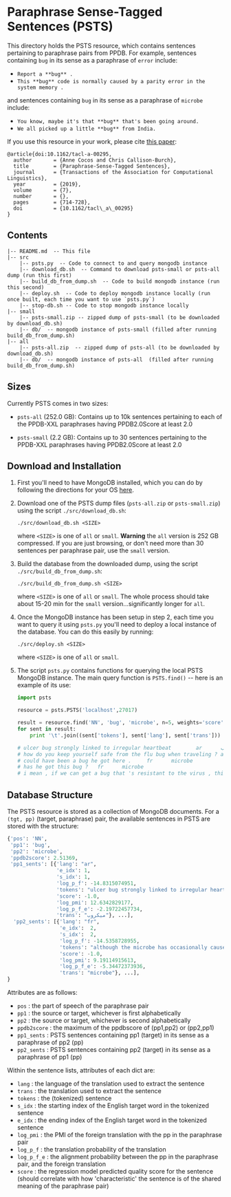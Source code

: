 # Paraphrase Sense-Tagged Sentences (PSTS)

This directory holds the PSTS resource, which contains sentences pertaining to paraphrase pairs from PPDB. For example, sentences containing `bug` in its sense as a paraphrase of `error` include:

- `Report a **bug** .`
- `This **bug** code is normally caused by a parity error in the system memory .`

and sentences containing `bug` in its sense as a paraphrase of `microbe` include:

- `You know, maybe it's that **bug** that's been going around.`
- `We all picked up a little **bug** from India.`

If you use this resource in your work, please cite [this paper](https://transacl.org/ojs/index.php/tacl/article/view/1756/471):

```
@article{doi:10.1162/tacl-a-00295,
  author       = {Anne Cocos and Chris Callison-Burch}, 
  title        = {Paraphrase-Sense-Tagged Sentences},
  journal      = {Transactions of the Association for Computational Linguistics},
  year         = {2019},
  volume       = {7},
  number       = {},
  pages        = {714-728},
  doi          = {10.1162/tacl\_a\_00295}
}
```

## Contents

    |-- README.md  -- This file
    |-- src
        |-- psts.py  -- Code to connect to and query mongodb instance
        |-- download_db.sh  -- Command to download psts-small or psts-all dump (run this first)
        |-- build_db_from_dump.sh  -- Code to build mongodb instance (run this second)
        |-- deploy.sh  -- Code to deploy mongodb instance locally (run once built, each time you want to use `psts.py`)
        |-- stop-db.sh -- Code to stop mongodb instance locally
    |-- small
        |-- psts-small.zip -- zipped dump of psts-small (to be downloaded by download_db.sh)
        |-- db/  -- mongodb instance of psts-small (filled after running build_db_from_dump.sh)
    |-- all
        |-- psts-all.zip  -- zipped dump of psts-all (to be downloaded by download_db.sh)
        |-- db/  -- mongodb instance of psts-all  (filled after running build_db_from_dump.sh)

## Sizes

Currently PSTS comes in two sizes:

- `psts-all` (252.0 GB): Contains up to 10k sentences pertaining to each of the PPDB-XXL paraphrases having PPDB2.0Score at least 2.0

- `psts-small` (2.2 GB): Contains up to 30 sentences pertaining to the PPDB-XXL paraphrases having PPDB2.0Score at least 2.0

## Download and Installation

1.  First you'll need to have MongoDB installed, which you can do by following the directions for your OS [here](https://docs.mongodb.com/manual/installation/).

2. Download one of the PSTS dump files (`psts-all.zip` or `psts-small.zip`) using the script `./src/download_db.sh`:

    ```
    ./src/download_db.sh <SIZE>
    ```
    where `<SIZE>` is one of `all` or `small`. **Warning** the `all` version is 252 GB compressed. If you are just browsing, or don't need more than 30 sentences per paraphrase pair, use the `small` version.

3. Build the database from the downloaded dump, using the script `./src/build_db_from_dump.sh`:

    ```
    ./src/build_db_from_dump.sh <SIZE>
    ```
    where `<SIZE>` is one of `all` or `small`. The whole process should take about 15-20 min for the `small` version...significantly longer for `all`.

4. Once the MongoDB instance has been setup in step 2, each time you want to query it using `psts.py` you'll need to deploy a local instance of the database. You can do this easily by running:

    ```
    ./src/deploy.sh <SIZE>
    ```
    where `<SIZE>` is one of `all` or `small`.

5. The script `psts.py` contains functions for querying the local PSTS MongoDB instance. The main query function is `PSTS.find()` -- here is an example of its use:

    ```python
    import psts
    
    resource = psts.PSTS('localhost',27017)
    
    result = resource.find('NN', 'bug', 'microbe', n=5, weights='score')
    for sent in result:
        print '\t'.join((sent['tokens'], sent['lang'], sent['trans']))
    
    # ulcer bug strongly linked to irregular heartbeat        ar      ميكروب
    # how do you keep yourself safe from the flu bug when traveling ? ar      ميكروب
    # could have been a bug he got here .     fr      microbe
    # has he got this bug ?   fr      microbe
    # i mean , if we can get a bug that 's resistant to the virus , this might be worth it .        fr      bactérie
    ```

## Database Structure

The PSTS resource is stored as a collection of MongoDB documents. For a `(tgt, pp)` 
(target, paraphrase) pair, the available sentences in PSTS are stored with the structure:

```python
{'pos': 'NN',
 'pp1': 'bug',
 'pp2': 'microbe',
 'ppdb2score': 2.51369,
 'pp1_sents': [{'lang': "ar",
                'e_idx': 1,
                's_idx': 1,
                'log_p_f': -14.8315074951,
                'tokens': "ulcer bug strongly linked to irregular heartbeat",
                'score': -1.0,
                'log_pmi': 12.6342829177,
                'log_p_f_e': -2.19722457734,
                'trans': "ميكروب"}, ...],
  'pp2_sents': [{'lang': "fr",
                 'e_idx':  2,
                 's_idx':  2,
                 'log_p_f': -14.5358728955,
                 'tokens': "although the microbe has occasionally caused infections among patients with traumatic injuries , an outbreak in watsonville , california , was the first to spread in a community .",
                 'score': -1.0,
                 'log_pmi': 9.19114915613,
                 'log_p_f_e': -5.34472373936,
                 'trans': "microbe"}, ...],
}
```

Attributes are as follows:

- `pos` : the part of speech of the paraphrase pair
- `pp1` : the source or target, whichever is first alphabetically
- `pp2` : the source or target, whichever is second alphabetically
- `ppdb2score` : the maximum of the ppdbscore of (pp1,pp2) or (pp2,pp1)
- `pp1_sents` : PSTS sentences containing pp1 (target) in its sense as a paraphrase of pp2 (pp)
- `pp2_sents` : PSTS sentences containing pp2 (target) in its sense as a paraphrase of pp1 (pp)

Within the sentence lists, attributes of each dict are:

- `lang` : the language of the translation used to extract the sentence
- `trans` : the translation used to extract the sentence
- `tokens` : the (tokenized) sentence
- `s_idx` : the starting index of the English target word in the tokenized sentence
- `e_idx` : the ending index of the English target word in the tokenized sentence
- `log_pmi` : the PMI of the foreign translation with the pp in the paraphrase pair
- `log_p_f` : the translation probability of the translation
- `log_p_f_e` : the alignment probability between the pp in the paraphrase pair, and the foreign translation
- `score` : the regression model predicted quality score for the sentence (should correlate with how 'characteristic' the sentence is of the shared meaning of the paraphrase pair)

